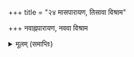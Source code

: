 +++
title = "२४ मासपारायण, तिसावा विश्राम"

+++
नवाह्नपारायण, नववा विश्राम



<details><summary>मूलम् (समाप्तिः)</summary>

इति श्रीमद्रामचरितमानसे सकलकलिकलुषविध्वंसने सप्तमः सोपानः समाप्तः।  
कलियुगातील सर्व पापांचा नाश करणाऱ्या श्रीरामचरितमानसमधील हा सातवा सोपान समाप्त झाला.  
(उत्तरकाण्ड समाप्त)
</details>